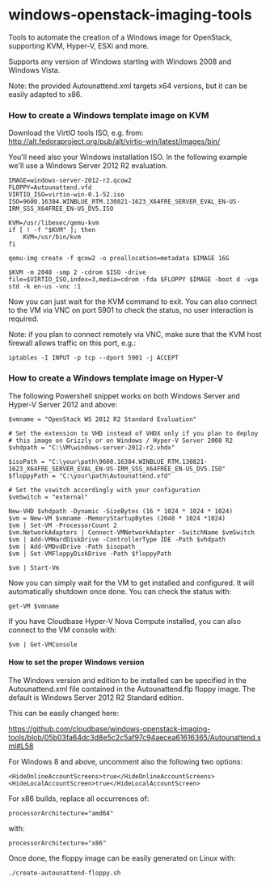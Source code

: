 windows-openstack-imaging-tools
===============================

Tools to automate the creation of a Windows image for OpenStack, supporting KVM, Hyper-V, ESXi and more.

Supports any version of Windows starting with Windows 2008 and Windows Vista.

Note: the provided Autounattend.xml targets x64 versions, but it can be easily adapted to x86.



### How to create a Windows template image on KVM


Download the VirtIO tools ISO, e.g. from:
http://alt.fedoraproject.org/pub/alt/virtio-win/latest/images/bin/

You'll need also your Windows installation ISO. In the following example we'll use a Windows Server 2012 R2 
evaluation.

    IMAGE=windows-server-2012-r2.qcow2
    FLOPPY=Autounattend.vfd
    VIRTIO_ISO=virtio-win-0.1-52.iso
    ISO=9600.16384.WINBLUE_RTM.130821-1623_X64FRE_SERVER_EVAL_EN-US-IRM_SSS_X64FREE_EN-US_DV5.ISO

    KVM=/usr/libexec/qemu-kvm
    if [ ! -f "$KVM" ]; then
        KVM=/usr/bin/kvm
    fi

    qemu-img create -f qcow2 -o preallocation=metadata $IMAGE 16G

    $KVM -m 2048 -smp 2 -cdrom $ISO -drive file=$VIRTIO_ISO,index=3,media=cdrom -fda $FLOPPY $IMAGE -boot d -vga std -k en-us -vnc :1

Now you can just wait for the KVM command to exit. You can also connect to the VM via VNC on port 5901 to check 
the status, no user interaction is required.

Note: if you plan to connect remotely via VNC, make sure that the KVM host firewall allows traffic
on this port, e.g.:

    iptables -I INPUT -p tcp --dport 5901 -j ACCEPT


### How to create a Windows template image on Hyper-V

The following Powershell snippet works on both Windows Server and Hyper-V Server 2012 and above:

    $vmname = "OpenStack WS 2012 R2 Standard Evaluation"
    
    # Set the extension to VHD instead of VHDX only if you plan to deploy
    # this image on Grizzly or on Windows / Hyper-V Server 2008 R2
    $vhdpath = "C:\VM\windows-server-2012-r2.vhdx"

    $isoPath = "C:\your\path\9600.16384.WINBLUE_RTM.130821-1623_X64FRE_SERVER_EVAL_EN-US-IRM_SSS_X64FREE_EN-US_DV5.ISO"
    $floppyPath = "C:\your\path\Autounattend.vfd"

    # Set the vswitch accordingly with your configuration
    $vmSwitch = "external"

    New-VHD $vhdpath -Dynamic -SizeBytes (16 * 1024 * 1024 * 1024)
    $vm = New-VM $vmname -MemoryStartupBytes (2048 * 1024 *1024)
    $vm | Set-VM -ProcessorCount 2
    $vm.NetworkAdapters | Connect-VMNetworkAdapter -SwitchName $vmSwitch
    $vm | Add-VMHardDiskDrive -ControllerType IDE -Path $vhdpath
    $vm | Add-VMDvdDrive -Path $isopath
    $vm | Set-VMFloppyDiskDrive -Path $floppyPath

    $vm | Start-Vm

Now you can simply wait for the VM to get installed and configured. It will automatically shutdown once done.
You can check the status with: 

    get-VM $vmname

If you have Cloudbase Hyper-V Nova Compute installed, you can also connect to the VM console with:

    $vm | Get-VMConsole


#### How to set the proper Windows version

The Windows version and edition to be installed can be specified in the Autounattend.xml file contained 
in the Autounattend.flp floppy image. The default is Windows Server 2012 R2 Standard edition. 

This can be easily changed here:

https://github.com/cloudbase/windows-openstack-imaging-tools/blob/05b03fa64dc3d8e5c2c5af97c94aecea61616365/Autounattend.xml#L58

For Windows 8 and above, uncomment also the following two options:

    <HideOnlineAccountScreens>true</HideOnlineAccountScreens>
    <HideLocalAccountScreen>true</HideLocalAccountScreen>

For x86 builds, replace all occurrences of:

    processorArchitecture="amd64"

with:

    processorArchitecture="x86"

Once done, the floppy image can be easily generated on Linux with:

    ./create-autounattend-floppy.sh
